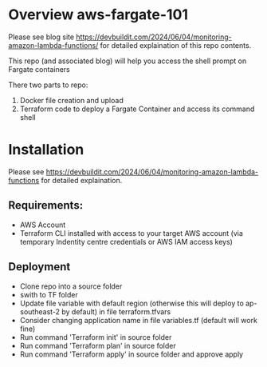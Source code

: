 # Overview  aws-fargate-101

Please see blog site https://devbuildit.com/2024/06/04/monitoring-amazon-lambda-functions/ for detailed explaination of this repo contents.

This repo (and associated blog) will help you access the shell prompt on Fargate containers

There two parts to repo:
  1) Docker file creation and upload
  2) Terraform code to deploy a Fargate Container and access its command shell


# Installation  

Please see https://devbuildit.com/2024/06/04/monitoring-amazon-lambda-functions for detailed explaination.

## Requirements: ##
- AWS Account
- Terraform CLI installed with access to your target AWS account (via temporary Indentity centre credentials or AWS IAM access keys)

## Deployment
- Clone repo into a source folder
- swith to TF folder
- Update file variable with default region (otherwise this will deploy to ap-southeast-2 by default) in file terraform.tfvars
- Consider changing application name in file variables.tf (default will work fine)
- Run command 'Terraform init' in source folder
- Run command 'Terraform plan' in source folder
- Run command 'Terraform apply' in source folder and approve apply